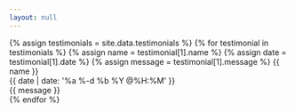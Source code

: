 ```yaml
---
layout: null
---
```

{% assign testimonials = site.data.testimonials %}
{% for testimonial in testimonials %}
  {% assign name = testimonial[1].name %}
  {% assign date = testimonial[1].date %}
  {% assign message = testimonial[1].message %}
  {{ name }}<br>
  {{ date | date: '%a %-d %b %Y @%H:%M' }}<br>
  {{ message }}<br>
{% endfor %}

